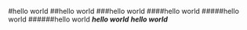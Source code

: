 #hello world
##hello world
###hello world
####hello world
#####hello world
######hello world
***hello world***
___hello world___
